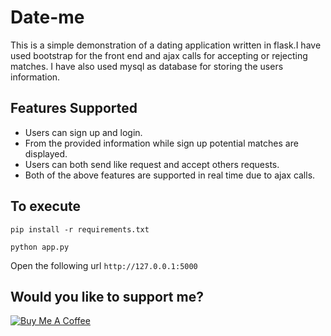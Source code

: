 # Date-me
This is a simple demonstration of a dating application written in flask.I have used bootstrap for the front end and ajax calls for accepting or rejecting matches. I have also used mysql as database for storing the users information.

## Features Supported

- Users can sign up and login.
- From the provided information while sign up potential matches are displayed.
- Users can both send like request and accept others requests.
- Both of the above features are supported in real time due to ajax calls.

## To execute

`pip install -r requirements.txt`

`python app.py`

Open the following url `http://127.0.0.1:5000`

## Would you like to support me?

<a href="https://www.buymeacoffee.com/abhinavsagar" target="_blank"><img src="https://www.buymeacoffee.com/assets/img/custom_images/black_img.png" alt="Buy Me A Coffee" style="height: auto !important;width: auto !important;" ></a>
